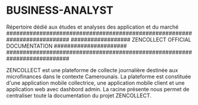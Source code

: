 # BUSINESS-ANALYST
Répertoire dédié aux études et analyses des application et du marché 
###########################################################################
################## ZENCOLLECT OFFICIAL DOCUMENTATION ######################
###########################################################################

ZENCOLLECT est une plateforme de collecte journalière destinée aux microfinances dans le contexte Camerounais. 
La plateforme est constituée d'une application mobile collectrice, une application mobile client et une application web avec dashbord admin.
La racine présente nous permet de centraliser toute la documentation du projet ZENCOLLECT. 

